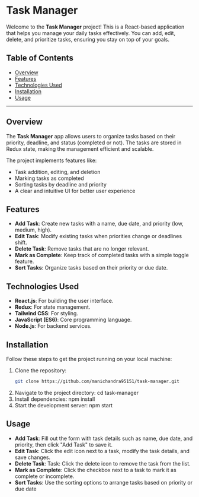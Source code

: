 # Task Manager

Welcome to the **Task Manager** project! This is a React-based application that helps you manage your daily tasks effectively. You can add, edit, delete, and prioritize tasks, ensuring you stay on top of your goals.

## Table of Contents
- [Overview](#overview)
- [Features](#features)
- [Technologies Used](#technologies-used)
- [Installation](#installation)
- [Usage](#usage)


---

## Overview

The **Task Manager** app allows users to organize tasks based on their priority, deadline, and status (completed or not). The tasks are stored in Redux state, making the management efficient and scalable.

The project implements features like:
- Task addition, editing, and deletion
- Marking tasks as completed
- Sorting tasks by deadline and priority
- A clear and intuitive UI for better user experience

## Features

- **Add Task**: Create new tasks with a name, due date, and priority (low, medium, high).
- **Edit Task**: Modify existing tasks when priorities change or deadlines shift.
- **Delete Task**: Remove tasks that are no longer relevant.
- **Mark as Complete**: Keep track of completed tasks with a simple toggle feature.
- **Sort Tasks**: Organize tasks based on their priority or due date.

## Technologies Used

- **React.js**: For building the user interface.
- **Redux**: For state management.
- **Tailwind CSS**: For styling.
- **JavaScript (ES6)**: Core programming language.
- **Node.js**: For backend services.

## Installation

Follow these steps to get the project running on your local machine:

1. Clone the repository:
   ```bash
   git clone https://github.com/manichandra95151/task-manager.git
2. Navigate to the project directory:
   cd task-manager
3. Install dependencies:
   npm install
4. Start the development server:
   npm start

## Usage

- **Add Task**: Fill out the form with task details such as name, due date, and priority, then click "Add Task" to save it.
- **Edit Task**: Click the edit icon next to a task, modify the task details, and save changes.
- **Delete Task**: Task: Click the delete icon to remove the task from the list.
- **Mark as Complete**: Click the checkbox next to a task to mark it as complete or incomplete.
- **Sort Tasks**:  Use the sorting options to arrange tasks based on priority or due date


